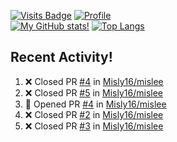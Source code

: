 [![Visits Badge](https://badges.pufler.dev/visits/misly16/misly16)](https://badges.pufler.dev)
[![Profile](https://raw.githubusercontent.com/Misly16/Misly16/master/index.png)](https://github.com/misly16)
<br>
[![My GitHub stats!](https://github-readme-stats.vercel.app/api?username=misly16&show_icons=true&theme=dracula)](https://github.com/misly16)
[![Top Langs](https://github-readme-stats.vercel.app/api/top-langs/?username=misly16&theme=dracula&layout=compact)](https://github.com/misly16)
<br>


## Recent Activity!
<!--START_SECTION:activity-->
1. ❌ Closed PR [#4](https://github.com/Misly16/mislee/pull/4) in [Misly16/mislee](https://github.com/Misly16/mislee)
2. ❌ Closed PR [#5](https://github.com/Misly16/mislee/pull/5) in [Misly16/mislee](https://github.com/Misly16/mislee)
3. 💪 Opened PR [#4](https://github.com/Misly16/mislee/pull/4) in [Misly16/mislee](https://github.com/Misly16/mislee)
4. ❌ Closed PR [#2](https://github.com/Misly16/mislee/pull/2) in [Misly16/mislee](https://github.com/Misly16/mislee)
5. ❌ Closed PR [#3](https://github.com/Misly16/mislee/pull/3) in [Misly16/mislee](https://github.com/Misly16/mislee)
<!--END_SECTION:activity-->

